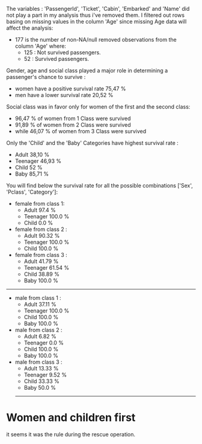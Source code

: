 The variables : 'PassengerId', 'Ticket', 'Cabin', 'Embarked' and 'Name' did not play a part in my analysis thus i've removed them.
I filtered out rows basing on missing values in the column 'Age' since missing Age data will affect the analysis:
 * 177 is the number of non-NA/null removed observations from the column 'Age' where:
      - 125 : Not survived passengers.
      - 52 : Survived passengers.

Gender, age and social class played a major role in determining a passenger's chance to survive :

- women have a positive survival rate 75,47 %
- men have a lower survival rate 20,52 %

Social class was in favor only for women of the first and the second class:

* 96,47 % of women from 1 Class were survived
* 91,89 % of women from 2 Class were survived
* while 46,07 % of women from 3 Class were survived

Only the 'Child' and the 'Baby' Categories have highest survival rate : 

* Adult 38,10 %
* Teenager 46,93 %
* Child 52 %
* Baby 85,71 %

You will find below the survival rate for all the possible combinations ['Sex', 'Pclass', 'Category']:

* female from class 1:
   - Adult 97.4 %
   - Teenager 100.0 %
   - Child 0.0 %
* female from class 2 :
   - Adult 90.32 %
   - Teenager 100.0 %
   - Child 100.0 %
* female from class 3 :
   - Adult 41.79 %
   - Teenager 61.54 %
   - Child 38.89 %
   - Baby 100.0 %
 ***********************
* male from class 1 :
   - Adult 37.11 %
   - Teenager 100.0 %
   - Child 100.0 %
   - Baby 100.0 %
* male from class 2 :
   - Adult 6.82 %
   - Teenager 0.0 %
   - Child 100.0 %
   - Baby 100.0 %
* male from class 3 :
  - Adult 13.33 %
  - Teenager 9.52 %
  - Child 33.33 %
  - Baby 50.0 %
  *********************
 
# Women and children first
it seems it was the rule during the rescue operation.
